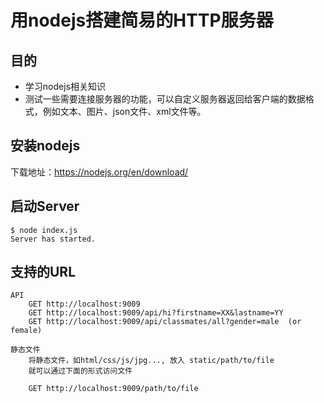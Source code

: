 # 用nodejs搭建简易的HTTP服务器

## 目的

* 学习nodejs相关知识
* 测试一些需要连接服务器的功能，可以自定义服务器返回给客户端的数据格式，例如文本、图片、json文件、xml文件等。

## 安装nodejs

下载地址：https://nodejs.org/en/download/

## 启动Server

```language
$ node index.js
Server has started.
```

## 支持的URL

```language
API
    GET http://localhost:9009
    GET http://localhost:9009/api/hi?firstname=XX&lastname=YY
    GET http://localhost:9009/api/classmates/all?gender=male  (or female)

静态文件
    将静态文件，如html/css/js/jpg..., 放入 static/path/to/file
    就可以通过下面的形式访问文件
    
    GET http://localhost:9009/path/to/file
    
```
